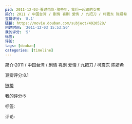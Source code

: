 ```yaml
---
pid: 2011-12-03-看过电影-那些年，我们一起追的女孩
简介: 2011 / 中国台湾 / 剧情 喜剧 爱情 / 九把刀 / 柯震东 陈妍希
豆瓣评分: '8.1'
链接: https://movie.douban.com/subject/4920528/
创建时间: '2011-12-03 15:53:56'
我的评分: '5'
标签:
评论:
tags: [douban]
categories: [timeline]
---
```

简介:2011 / 中国台湾 / 剧情 喜剧 爱情 / 九把刀 / 柯震东 陈妍希

豆瓣评分:8.1

[链接](https://movie.douban.com/subject/4920528/)

我的评分:5

标签:

评论:


